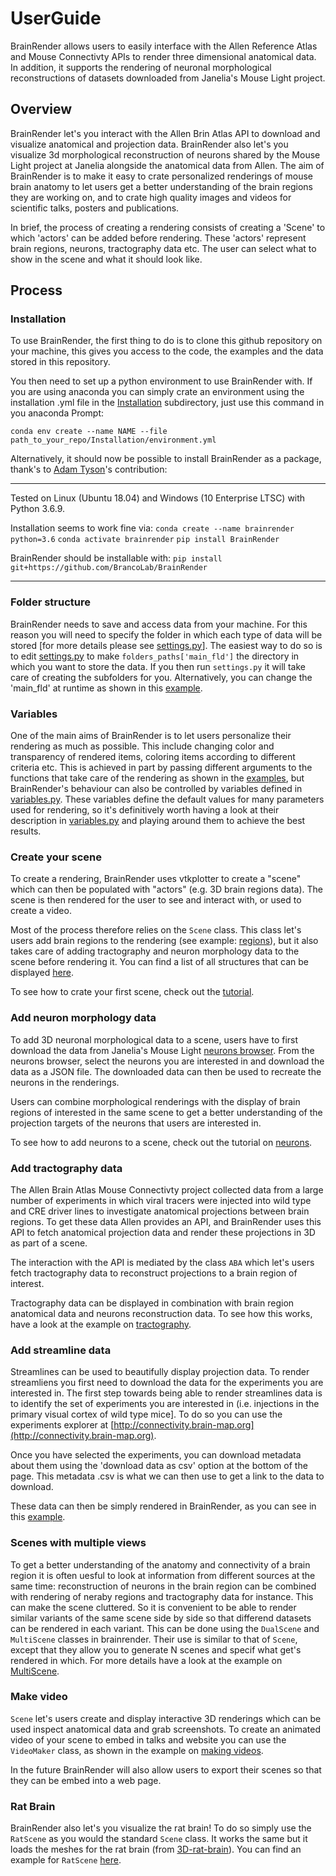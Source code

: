 # UserGuide

BrainRender allows users to easily interface with the Allen Reference Atlas and Mouse Connectivty APIs to render three dimensional anatomical data. 
In addition, it supports the rendering of neuronal morphological reconstructions of datasets downloaded from Janelia's Mouse Light project. 


## Overview
BrainRender let's you interact with the Allen Brin Atlas API to download and visualize anatomical and projection data. 
BrainRender also let's you visualize 3d morphological reconstruction of neurons shared by the Mouse Light project at Janelia alongside the anatomical data from Allen. 
The aim of BrainRender is to make it easy to crate personalized renderings of mouse brain anatomy to let users get a better understanding of the brain regions they are working on, and to crate high quality images and videos for scientific talks, posters and publications. 

In brief, the process of creating a rendering consists of creating a 'Scene' to which 'actors' can be added before rendering. 
These 'actors' represent brain regions, neurons, tractography data etc. 
The user can select what to show in the scene and what it should look like. 


## Process
### Installation
To use BrainRender, the first thing to do is to clone this github repository on your machine, this gives you access to the code, the examples and the data stored in this repository.

You then need to set up a python environment to use BrainRender with. 
If you are using anaconda you can simply crate an environment using the installation .yml file in the [Installation](Installation) subdirectory, just use this command in you anaconda Prompt:

```conda env create --name NAME --file path_to_your_repo/Installation/environment.yml```


Alternatively, it should now be possible to install BrainRender as a package, thank's to [Adam Tyson](https://github.com/adamltyson)'s contribution:

***
Tested on Linux (Ubuntu 18.04) and Windows (10 Enterprise LTSC) with Python 3.6.9.

Installation seems to work fine via:
`conda create --name brainrender python=3.6`
`conda activate brainrender`
`pip install BrainRender`

BrainRender should be installable with:
`pip install git+https://github.com/BrancoLab/BrainRender`
***

### Folder structure
BrainRender needs to save and access data from your machine. 
For this reason you will need to specify the folder in which each type of data will be stored [for more details please see [settings.py](BrainRender/settings.py)]. 
The easiest way to do so is to edit [settings.py](BrainRender/settings.py) to make `folders_paths['main_fld']` the directory in which you want to store the data. 
If you then run `settings.py` it will take care of creating the subfolders for you. 
Alternatively, you can change the 'main_fld' at runtime as shown in this [example](Examples/Tutorial.ipynb).


### Variables
One of the main aims of BrainRender is to let users personalize their rendering as much as possible. 
This include changing color and transparency of rendered items, coloring items according to different criteria etc. 
This is achieved in part by passing different arguments to the functions that take care of the rendering 
as shown in the [examples](Examples), but BrainRender's behaviour can also be controlled by variables defined in
[variables.py](BrainRender/variables.py). 
These variables define the default values for many parameters used for rendering, so it's definitively worth having a look at their description in [variables.py](BrainRender/variables.py) and playing around them to achieve the best results. 


### Create your scene
To create a rendering, BrainRender uses vtkplotter to create a "scene" which can then be populated with "actors" (e.g. 3D brain regions data). 
The scene is then rendered for the user to see and interact with, or used to create a video. 

Most of the process therefore relies on the `Scene` class. 
This class let's users add brain regions to the rendering (see example: [regions](Examples/Regions.ipynb)), but it also takes care of adding tractography and neuron morphology data to the scene before rendering it. 
You can find a list of all structures that can be displayed [here](all_regions.txt).

To see how to crate your first scene, check out the [tutorial](Examples/tutorial.ipynb).

### Add neuron morphology data
To add 3D neuronal morphological data to a scene, users have to first download the data from Janelia's Mouse Light [neurons browser](http://ml-neuronbrowser.janelia.org). 
From the neurons browser, select the neurons you are interested in and download the data as a JSON file. 
The downloaded data can then be used to recreate the neurons in the renderings. 

Users can combine morphological renderings with the display of brain regions of interested in the same scene to get a better understanding of the projection targets of the neurons that users are interested in. 

To see how to add neurons to a scene, check out the tutorial on [neurons](Examples/Neurons.ipynb).

### Add tractography data 
The Allen Brain Atlas Mouse Connectivty project collected data from a large number of experiments in which viral tracers were injected into wild type and CRE driver lines to investigate anatomical projections between brain regions. 
To get these data Allen provides an API, and BrainRender uses this API to fetch anatomical projection data and render these projections in 3D as part of a scene. 

The interaction with the API is mediated by the class `ABA` which let's users fetch tractography data to reconstruct projections to a brain region of interest. 

Tractography data can be displayed in combination with brain region anatomical data and neurons reconstruction data. 
To see how this works, have a look at the example on [tractography](Examples/Tractography.ipynb).

### Add streamline data
Streamlines can be used to beautifully display projection data. To render streamliens you first need to download the data for the experiments you are interested in. 
The first step towards being able to render streamlines data is to identify the set of experiments you are interested in 
(i.e. injections in the primary visual cortex of wild type mice]. 
To do so you can use the experiments explorer at [http://connectivity.brain-map.org](http://connectivity.brain-map.org).

Once you have selected the experiments, you can download metadata about them using the 'download data as csv' option at the bottom of the page. 
This metadata .csv is what we can then use to get a link to the data to download. 

These data can then be simply rendered in BrainRender, as you can see in this [example](Examples/Streamlines.ipynb).

### Scenes with multiple views
To get a better understanding of the anatomy and connectivity of a brain region it is often uesful to look at information from different sources at the same time: reconstruction of neurons in the brain region can be combined with rendering of neraby regions and tractography data for instance. 
This can make the scene cluttered. 
So it is convenient to be able to render similar variants of the same scene side by side so that differend datasets can be rendered in each variant. 
This can be done using the `DualScene` and `MultiScene` classes in brainrender. 
Their use is similar to that of `Scene`, except that they allow you to generate N scenes and specif what get's rendered in which. 
For more details have a look at the example on [MultiScene](Examples/MultiScene.ipynb).

### Make video
`Scene` let's users create and display interactive 3D renderings which can be used inspect anatomical data and grab screenshots. To create an animated video of your scene to embed in talks and website you can use the `VideoMaker` class, as shown in 
the example on [making videos](Examples/Video.ipynb).

In the future BrainRender will also allow users to export their scenes so that they can be embed into a web page. 


### Rat Brain
BrainRender also let's you visualize the rat brain! To do so simply
use the `RatScene` as you would the standard `Scene` class. It works
the same but it loads the meshes for the rat brain (from [3D-rat-brain](https://github.com/tfiers/3D-rat-brain)).
You can find an example for `RatScene` [here](Examples/RatScene.ipynb).
